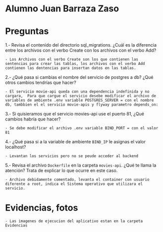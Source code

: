 # Alumno Juan Barraza Zaso

# Preguntas

1.- Revisa el contenido del directorio sql_migrations. ¿Cuál es la diferencia entre los archivos con el verbo Create con los archivos con el verbo Add?

    - Los Archivos con el verbo Create son los que contienen las sentencias para crear las tablas, los archivos con el verbo Add contienen las dentencias para insertan datos en las tablas.

2.- ¿Qué pasa si cambias el nombre del servicio de postgres a db? ¿Qué otros cambios tendrías que hacer?

    - El servicio movie-api queda con una dependencia indefinida y no cargara,  Para que cargue el servicio desebe modificar el archivo de variables de ambiente .env variable POSTGRES_SERVER = con el nombre db, tambbien el el servicio movie-apis y flyway parametro depends_on:  

3.- Si quisieramos que el servicio movies-api use el puerto 81, ¿Qué cambios habría que hacer? 
    
    - Se debe modificar el archivo .env variable BIND_PORT = con el valor 81

4.- ¿Qué pasa si a la variable de ambiente `BIND_IP` le asignas el valor localhost?

    - Levantan los servicios pero no se peude acceder al backend

5.- Revisa el archivo `Dockerfile` en la carpeta `movies-api`. ¿Qué te llama la atención? Trata de explicar lo que ocurre en este caso.

    - Archivo debidamente comentado, levanta el container con usuario diferente a root, indica el Sistema operativo que utilizara el servicio. 

# Evidencias, fotos

    - Las imagenes de ejecucion del aplicativo estan en la carpeta Evidencias 